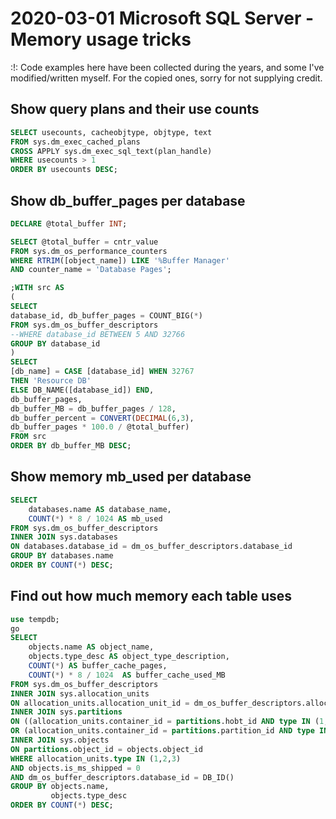 # 2020-03-01 Microsoft SQL Server - Memory usage tricks

:!: Code examples here have been collected during the years, and some I've modified/written myself. For the copied ones, sorry for not supplying credit.

## Show query plans and their use counts

```SQL
SELECT usecounts, cacheobjtype, objtype, text
FROM sys.dm_exec_cached_plans
CROSS APPLY sys.dm_exec_sql_text(plan_handle)
WHERE usecounts > 1
ORDER BY usecounts DESC;
```

## Show db_buffer_pages per database

```SQL
DECLARE @total_buffer INT;

SELECT @total_buffer = cntr_value
FROM sys.dm_os_performance_counters
WHERE RTRIM([object_name]) LIKE '%Buffer Manager'
AND counter_name = 'Database Pages';

;WITH src AS
(
SELECT
database_id, db_buffer_pages = COUNT_BIG(*)
FROM sys.dm_os_buffer_descriptors
--WHERE database_id BETWEEN 5 AND 32766
GROUP BY database_id
)
SELECT
[db_name] = CASE [database_id] WHEN 32767
THEN 'Resource DB'
ELSE DB_NAME([database_id]) END,
db_buffer_pages,
db_buffer_MB = db_buffer_pages / 128,
db_buffer_percent = CONVERT(DECIMAL(6,3),
db_buffer_pages * 100.0 / @total_buffer)
FROM src
ORDER BY db_buffer_MB DESC;
```

## Show memory mb_used per database

```SQL
SELECT
    databases.name AS database_name,
    COUNT(*) * 8 / 1024 AS mb_used
FROM sys.dm_os_buffer_descriptors
INNER JOIN sys.databases
ON databases.database_id = dm_os_buffer_descriptors.database_id
GROUP BY databases.name
ORDER BY COUNT(*) DESC;
```

## Find out how much memory each table uses

```SQL
use tempdb;
go
SELECT
    objects.name AS object_name,
    objects.type_desc AS object_type_description,
    COUNT(*) AS buffer_cache_pages,
    COUNT(*) * 8 / 1024  AS buffer_cache_used_MB
FROM sys.dm_os_buffer_descriptors
INNER JOIN sys.allocation_units
ON allocation_units.allocation_unit_id = dm_os_buffer_descriptors.allocation_unit_id
INNER JOIN sys.partitions
ON ((allocation_units.container_id = partitions.hobt_id AND type IN (1,3))
OR (allocation_units.container_id = partitions.partition_id AND type IN (2)))
INNER JOIN sys.objects
ON partitions.object_id = objects.object_id
WHERE allocation_units.type IN (1,2,3)
AND objects.is_ms_shipped = 0
AND dm_os_buffer_descriptors.database_id = DB_ID()
GROUP BY objects.name,
         objects.type_desc
ORDER BY COUNT(*) DESC;
```
